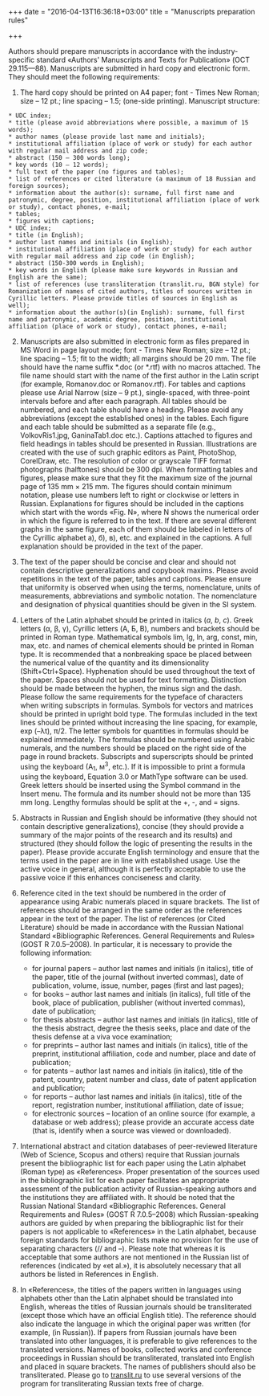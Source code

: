 +++
date = "2016-04-13T16:36:18+03:00"
title = "Manuscripts preparation rules"

+++

Authors should prepare manuscripts in accordance with the industry-specific standard «Authors' Manuscripts and Texts for Publication» (ОСТ 29.115—88). Manuscripts are submitted in hard copy and electronic form. They should meet the following requirements: 
 
  1. The hard copy should be printed on A4 paper; font - Times New Roman; size – 12 pt.; line spacing – 1.5; (one-side printing). Manuscript structure:
    
    * UDC index;
    * title (please avoid abbreviations where possible, a maximum of 15 words);
    * author names (please provide last name and initials);
    * institutional affiliation (place of work or study) for each author with regular mail address and zip code;
    * abstract (150 – 300 words long);
    * key words (10 – 12 words);
    * full text of the paper (no figures and tables);
    * list of references or cited literature (a maximum of 18 Russian and foreign sources);
    * information about the author(s): surname, full first name and patronymic, degree, position, institutional affiliation (place of work or study), contact phones, e-mail;
    * tables;
    * figures with captions;
    * UDC index;
    * title (in English);
    * author last names and initials (in English);
    * institutional affiliation (place of work or study) for each author with regular mail address and zip code (in English);
    * abstract (150-300 words in English);
    * key words in English (please make sure keywords in Russian and English are the same);
    * list of references (use transliteration (translit.ru, BGN style) for Romanization of names of cited authors, titles of sources written in Cyrillic letters. Please provide titles of sources in English as well); 
    * information about the author(s)(in English): surname, full first name and patronymic, academic degree, position, institutional affiliation (place of work or study), contact phones, e-mail;

 2. Manuscripts are also submitted in electronic form as files prepared in MS Word in page layout mode; font - Times New Roman; size – 12 pt.; line spacing – 1.5; fit to the width; all margins should be 20 mm. The file should have the name suffix *.doc (or *.rtf) with no macros attached. The file name should start with the name of the first author in the Latin script (for example, Romanov.doc or Romanov.rtf).
For tables and captions please use Arial Narrow (size – 9 pt.), single-spaced, with three-point intervals before and after each paragraph.  All tables should be numbered, and each table should have a heading. Please avoid any abbreviations (except the established ones) in the tables. 
Each figure and each table should be submitted as a separate file (e.g., VolkovRis1.jpg, GaninaTab1.doc etc.). Captions attached to figures and field headings in tables should be presented in Russian. Illustrations are created with the use of such graphic editors as Paint, PhotoShop, CorelDraw, etc. The resolution of color or grayscale TIFF format photographs (halftones) should be 300 dpi.
When formatting tables and figures, please make sure that they fit the maximum size of the journal page of 135 mm × 215 mm.
 The figures should contain minimum notation, please use numbers left to right or clockwise or letters in Russian. Explanations for figures should be included in the captions which start with the words «Fig. N», where N shows the numerical order in which the figure is referred to in the text. If there are several different graphs in the same figure, each of them should be labeled in letters of the Cyrillic alphabet а), б), в), etc. and explained in the captions. A full explanation should be provided in the text of the paper. 
 
 3. The text of the paper should be concise and clear and should not contain descriptive generalizations and copybook maxims. Please avoid repetitions in the text of the paper, tables and captions. Please ensure that uniformity is observed when using the terms, nomenclature, units of measurements, abbreviations and symbolic notation. The nomenclature and designation of physical quantities should be given in the SI system. 
 4. Letters of the Latin alphabet should be printed in italics (<em>a</em>, <em>b</em>, <em>c</em>). Greek letters (α, β, γ), Cyrillic letters (А, Б, В), numbers and brackets should be printed in Roman type. Mathematical symbols lim, lg, ln, arg, const, min, max, etc. and names of chemical elements should be printed in Roman type.  It is recommended that a nonbreaking space be placed between the numerical value of the quantity and its dimensionality (Shift+Ctrl+Space). Hyphenation should be used throughout the text of the paper. Spaces should not be used for text formatting. Distinction should be made between the hyphen, the minus sign and the dash.   
Please follow the same requirements for the typeface of characters when writing subscripts in formulas. Symbols for vectors and matrices should be printed in upright bold type.  The formulas included in the text lines should be printed without increasing the line spacing, for example, exp (–λt), π/2. 
 The letter symbols for quantities in formulas should be explained immediately. The formulas should be numbered using Arabic numerals, and the numbers should be placed on the right side of the page in round brackets. Subscripts and superscripts should be printed using the keyboard (A<sub>1</sub>, м<sup>3</sup>, etc.).  If it is impossible to print a formula using the keyboard, Equation 3.0 or MathType software can be used. Greek letters should be inserted using the Symbol command in the Insert menu. The formula and its number should not be more than 135 mm long.  Lengthy formulas should be split at the +, -, and = signs. 
 5. Abstracts in Russian and English should be informative (they should not contain descriptive generalizations), concise (they should provide a summary of the major points of the research and its results) and structured (they should follow the logic of presenting the results in the paper). Please provide accurate English terminology and ensure that the terms used in the paper are in line with established usage. Use the active voice in general, although it is perfectly acceptable to use the passive voice if this enhances conciseness and clarity. 
6. Reference cited in the text should be numbered in the order of appearance using Arabic numerals placed in square brackets. The list of references should be arranged in the same order as the references appear in the text of the paper. 
 The list of references (or Cited Literature) should be made in accordance with the Russian National Standard «Bibliographic References. General Requirements and Rules» (GOST R 7.0.5–2008). In particular, it is necessary to provide the following information: 

    * for journal papers  – author last names and initials (in italics), title of the paper, title of the journal (without inverted commas), date of publication, volume, issue, number, pages (first and last pages);
    * for books  – author last names and initials (in italics), full title of the book, place of publication, publisher (without inverted commas), date of publication;
    * for thesis abstracts – author last names and initials (in italics), title of the thesis abstract, degree the thesis seeks, place and date of the thesis defense at a viva voce examination;
    * for preprints  – author last names and initials (in italics), title of the preprint, institutional affiliation, code and number, place and date of publication;
    * for patents  – author last names and initials (in italics), title of the patent, country, patent number and class, date of patent application and publication;
    * for reports – author last names and initials (in italics), title of the report, registration number, institutional affiliation, date of issue;
    * for electronic sources – location of an online source (for example, a database or web address); please provide an accurate access date (that is, identify when a source was viewed or downloaded).
7. International abstract and citation databases of peer-reviewed literature (Web of Science, Scopus and others) require that Russian journals present the bibliographic list for each paper using the Latin alphabet (Roman type) as «References».  Proper presentation of the sources used in the bibliographic list for each paper facilitates an appropriate assessment of the publication activity of Russian-speaking authors and the institutions they are affiliated with.
It should be noted that the Russian National Standard «Bibliographic References. General Requirements and Rules» (GOST R 7.0.5–2008) which Russian-speaking authors are guided by when preparing the bibliographic list for their papers is not applicable to «References» in the Latin alphabet, because foreign standards for bibliographic lists make no provision for the use of separating characters (// and –). Please note that whereas it is acceptable that some authors are not mentioned in the Russian list of references (indicated by «et al.»), it is absolutely necessary that all authors be listed in References in English.
8. In «References», the titles of the papers written in languages using alphabets other than the Latin alphabet should be translated into English, whereas the titles of Russian journals should be transliterated (except those which have an official English title). The reference should also indicate the language in which the original paper was written (for example, (in Russian)). If papers from Russian journals have been translated into other languages, it is preferable to give references to the translated versions. Names of books, collected works and conference proceedings in Russian should be transliterated, translated into English and placed in square brackets. The names of publishers should also be transliterated. Please go to [translit.ru](http://www.translit.ru/) to use several versions of the program for transliterating Russian texts free of charge. 
